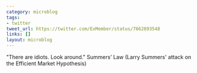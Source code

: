 ```yaml
---
category: microblog
tags:
- twitter
tweet_url: https://twitter.com/ExMember/status/7662893548
links: []
layout: microblog
---
```

"There are idiots. Look around." Summers’ Law (Larry Summers' attack on the Efficient Market Hypothesis)
